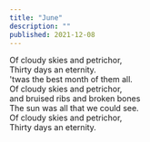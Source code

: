 ```yaml
---
title: "June"      
description: ""      
published: 2021-12-08
---     
```

Of cloudy skies and petrichor,      
Thirty days an eternity.      
'twas the best month of them all.      
Of cloudy skies and petrichor,      
and bruised ribs and broken bones      
The sun was all that we could see.      
Of cloudy skies and petrichor,      
Thirty days an eternity.      
